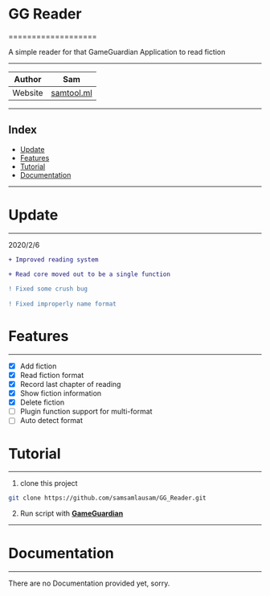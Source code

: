 # GG Reader
===================

A simple reader for that GameGuardian Application
to read fiction

****

|Author|Sam|
|---|---
|Website|[samtool.ml](https://samtool.ml)

****
## Index
* [Update](#Update)
* [Features](#Features)
* [Tutorial](#Tutorial)
* [Documentation](#Documentation)

***

# Update
--------

2020/2/6
```diff
+ Improved reading system

+ Read core moved out to be a single function
 
! Fixed some crush bug
 
! Fixed improperly name format

```

# Features
****
- [x] Add fiction
- [x] Read fiction format
- [x] Record last chapter of reading
- [x] Show fiction information
- [x] Delete fiction
- [ ] Plugin function support for multi-format
- [ ] Auto detect format

# Tutorial
-------------------------------

1. clone this project 

```Bash
git clone https://github.com/samsamlausam/GG_Reader.git
```

2. Run script with [**GameGuardian**](https://gameguardian.net/download)

***

# Documentation
----
There are no Documentation provided yet, sorry.